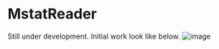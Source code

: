 # MstatReader

Still under development. Initial work look like below. 
![image](https://user-images.githubusercontent.com/17148381/212353459-ca98fe86-b857-408f-80f9-492ab977f8b5.png)

